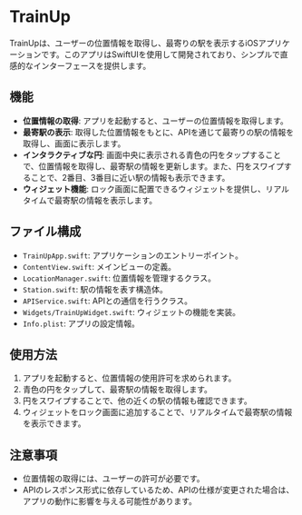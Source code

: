 # TrainUp

TrainUpは、ユーザーの位置情報を取得し、最寄りの駅を表示するiOSアプリケーションです。このアプリはSwiftUIを使用して開発されており、シンプルで直感的なインターフェースを提供します。

## 機能

- **位置情報の取得**: アプリを起動すると、ユーザーの位置情報を取得します。
- **最寄駅の表示**: 取得した位置情報をもとに、APIを通じて最寄りの駅の情報を取得し、画面に表示します。
- **インタラクティブな円**: 画面中央に表示される青色の円をタップすることで、位置情報を取得し、最寄駅の情報を更新します。また、円をスワイプすることで、2番目、3番目に近い駅の情報も表示できます。
- **ウィジェット機能**: ロック画面に配置できるウィジェットを提供し、リアルタイムで最寄駅の情報を表示します。

## ファイル構成

- `TrainUpApp.swift`: アプリケーションのエントリーポイント。
- `ContentView.swift`: メインビューの定義。
- `LocationManager.swift`: 位置情報を管理するクラス。
- `Station.swift`: 駅の情報を表す構造体。
- `APIService.swift`: APIとの通信を行うクラス。
- `Widgets/TrainUpWidget.swift`: ウィジェットの機能を実装。
- `Info.plist`: アプリの設定情報。

## 使用方法

1. アプリを起動すると、位置情報の使用許可を求められます。
2. 青色の円をタップして、最寄駅の情報を取得します。
3. 円をスワイプすることで、他の近くの駅の情報も確認できます。
4. ウィジェットをロック画面に追加することで、リアルタイムで最寄駅の情報を表示できます。

## 注意事項

- 位置情報の取得には、ユーザーの許可が必要です。
- APIのレスポンス形式に依存しているため、APIの仕様が変更された場合は、アプリの動作に影響を与える可能性があります。